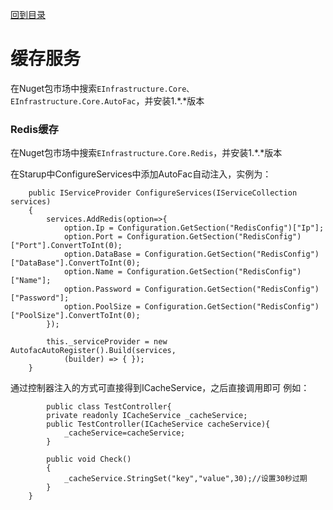 <a href="https://github.com/zhenlei520/System.Extension.Core.Doc/blob/1.0/README.md">回到目录</a>

# 缓存服务 #

在Nuget包市场中搜索`EInfrastructure.Core、EInfrastructure.Core.AutoFac`，并安装1.*.*版本

### Redis缓存 ###
在Nuget包市场中搜索`EInfrastructure.Core.Redis`，并安装1.*.*版本

在Starup中ConfigureServices中添加AutoFac自动注入，实例为：  
    
		public IServiceProvider ConfigureServices(IServiceCollection services)
		{
			services.AddRedis(option=>{
				option.Ip = Configuration.GetSection("RedisConfig")["Ip"];
                option.Port = Configuration.GetSection("RedisConfig")["Port"].ConvertToInt(0);
                option.DataBase = Configuration.GetSection("RedisConfig")["DataBase"].ConvertToInt(0);
                option.Name = Configuration.GetSection("RedisConfig")["Name"];
                option.Password = Configuration.GetSection("RedisConfig")["Password"];
                option.PoolSize = Configuration.GetSection("RedisConfig")["PoolSize"].ConvertToInt(0);
			});

			this._serviceProvider = new AutofacAutoRegister().Build(services,
                (builder) => { });
		}


通过控制器注入的方式可直接得到ICacheService，之后直接调用即可
例如：

			public class TestController{
			private readonly ICacheService _cacheService;
			public TestController(ICacheService cacheService){
				_cacheService=cacheService;
			}

			public void Check()
			{
				_cacheService.StringSet("key","value",30);//设置30秒过期
			}
		} 